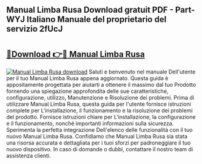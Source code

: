 ## Manual Limba Rusa Download gratuit PDF - Part-WYJ Italiano Manuale del proprietario del servizio 2fUcJ

# <h2><a href="http://dfbb6z.blite.top/?on=Manual+Limba+Rusa">🔗Download 👉🔴 Manual Limba Rusa</a></h2>

[![Manual Limba Rusa download](https://i.imgur.com/lujVjoI.png)](http://dfbb6z.blite.top/?on=Manual+Limba+Rusa)
Saluti e benvenuto nel manuale Dell'utente per il tuo Manual Limba Rusa appena aggiornato. Questa guida è appositamente progettata per aiutarti a ottenere il massimo dal tuo Prodotto fornendo una spiegazione approfondita delle sue caratteristiche, configurazione, utilizzo, Manutenzione e Risoluzione dei problemi. Prima di utilizzare Manual Limba Rusa, questa guida per l'utente fornisce istruzioni complete per L'installazione, il funzionamento e la risoluzione dei problemi del prodotto. Fornisce istruzioni chiare per L'installazione, la configurazione e il funzionamento, nonché importanti informazioni sulla sicurezza. Sperimenta la perfetta integrazione Dell'elenco delle funzionalità con il tuo nuovo Manual Limba Rusa. Confidiamo che Manual Limba Rusa sia stata una risorsa accurata e dettagliata per i tuoi sforzi per padroneggiare il tuo nuovo dispositivo. In caso di domande o dubbi, contattare il nostro team di assistenza clienti.
